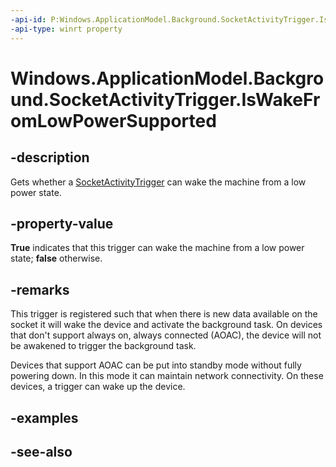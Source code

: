 ----api-id: P:Windows.ApplicationModel.Background.SocketActivityTrigger.IsWakeFromLowPowerSupported
-api-type: winrt property
---<!-- Property syntaxpublic bool IsWakeFromLowPowerSupported { get; }--># Windows.ApplicationModel.Background.SocketActivityTrigger.IsWakeFromLowPowerSupported## -descriptionGets whether a [SocketActivityTrigger](socketactivitytrigger.md) can wake the machine from a low power state.## -property-value**True** indicates that this trigger can wake the machine from a low power state; **false** otherwise.## -remarksThis trigger is registered such that when there is new data available on the socket it will wake the device and activate the background task. On devices that don't support always on, always connected (AOAC), the device will not be awakened to trigger the background task.Devices that support AOAC can be put into standby mode without fully powering down. In this mode it can maintain network connectivity. On these devices, a trigger can wake up the device.## -examples## -see-also